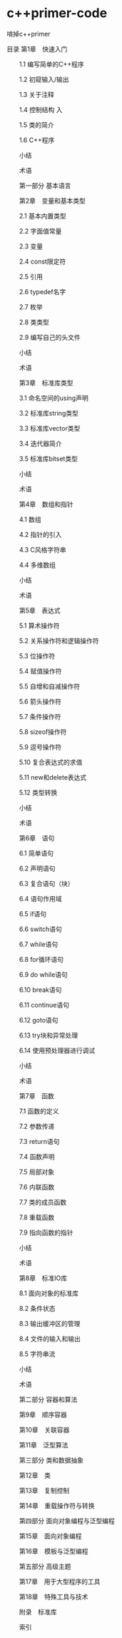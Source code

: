 # c++primer-code
啃掉c++primer

目录
第1章　快速入门

　　1.1 编写简单的C++程序

　　1.2 初窥输入/输出

　　1.3 关于注释

　　1.4 控制结构 入

　　1.5 类的简介

　　1.6 C++程序

　　小结

　　术语

　　第一部分 基本语言

　　第2章　变量和基本类型

　　2.1 基本内置类型

　　2.2 字面值常量

　　2.3 变量

　　2.4 const限定符

　　2.5 引用

　　2.6 typedef名字

　　2.7 枚举

　　2.8 类类型

　　2.9 编写自己的头文件

　　小结

　　术语

　　第3章　标准库类型

　　3.1 命名空间的using声明

　　3.2 标准库string类型

　　3.3 标准库vector类型

　　3.4 迭代器简介

　　3.5 标准库bitset类型

　　小结

　　术语

　　第4章　数组和指针

　　4.1 数组

　　4.2 指针的引入

　　4.3 C风格字符串

　　4.4 多维数组

　　小结

　　术语

　　第5章　表达式

　　5.1 算术操作符

　　5.2 关系操作符和逻辑操作符

　　5.3 位操作符

　　5.4 赋值操作符

　　5.5 自增和自减操作符

　　5.6 箭头操作符

　　5.7 条件操作符

　　5.8 sizeof操作符

　　5.9 逗号操作符

　　5.10 复合表达式的求值

　　5.11 new和delete表达式

　　5.12 类型转换

　　小结

　　术语

　　第6章　语句

　　6.1 简单语句

　　6.2 声明语句

　　6.3 复合语句（块）

　　6.4 语句作用域

　　6.5 if语句

　　6.6 switch语句

　　6.7 while语句

　　6.8 for循环语句

　　6.9 do while语句

　　6.10 break语句

　　6.11 continue语句

　　6.12 goto语句

　　6.13 try块和异常处理

　　6.14 使用预处理器进行调试

　　小结

　　术语

　　第7章　函数

　　7.1 函数的定义

　　7.2 参数传递

　　7.3 return语句

　　7.4 函数声明

　　7.5 局部对象

　　7.6 内联函数

　　7.7 类的成员函数

　　7.8 重载函数

　　7.9 指向函数的指针

　　小结

　　术语

　　第8章　标准IO库

　　8.1 面向对象的标准库

　　8.2 条件状态

　　8.3 输出缓冲区的管理

　　8.4 文件的输入和输出

　　8.5 字符串流

　　小结

　　术语

　　第二部分 容器和算法

　　第9章　顺序容器

　　第10章　关联容器

　　第11章　泛型算法

　　第三部分 类和数据抽象

　　第12章　类

　　第13章　复制控制

　　第14章　重载操作符与转换

　　第四部分 面向对象编程与泛型编程

　　第15章　面向对象编程

　　第16章　模板与泛型编程

　　第五部分 高级主题

　　第17章　用于大型程序的工具

　　第18章　特殊工具与技术

　　附录　标准库

　　索引
